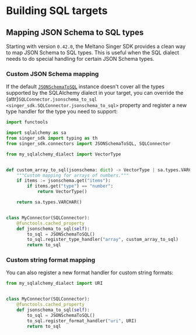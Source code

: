 # Building SQL targets

## Mapping JSON Schema to SQL types

Starting with version `0.42.0`, the Meltano Singer SDK provides a clean way to map JSON Schema to SQL types. This is useful when the SQL dialect needs to do special handling for certain JSON Schema types.

### Custom JSON Schema mapping

If the default [`JSONSchemaToSQL`](connectors.sql.JSONSchemaToSQL) instance doesn't cover all the types supported by the SQLAlchemy dialect in your target, you can override the {attr}`SQLConnector.jsonschema_to_sql <singer_sdk.SQLConnector.jsonschema_to_sql>` property and register a new type handler for the type you need to support:

```python
import functools

import sqlalchemy as sa
from singer_sdk import typing as th
from singer_sdk.connectors import JSONSchemaToSQL, SQLConnector

from my_sqlalchemy_dialect import VectorType


def custom_array_to_sql(jsonschema: dict) -> VectorType | sa.types.VARCHAR:
    """Custom mapping for arrays of numbers."""
    if items := jsonschema.get("items"):
        if items.get("type") == "number":
            return VectorType()

    return sa.types.VARCHAR()


class MyConnector(SQLConnector):
    @functools.cached_property
    def jsonschema_to_sql(self):
        to_sql = JSONSchemaToSQL()
        to_sql.register_type_handler("array", custom_array_to_sql)
        return to_sql
```

### Custom string format mapping

You can also register a new format handler for custom string formats:

```python
from my_sqlalchemy_dialect import URI


class MyConnector(SQLConnector):
    @functools.cached_property
    def jsonschema_to_sql(self):
        to_sql = JSONSchemaToSQL()
        to_sql.register_format_handler("uri", URI)
        return to_sql
```
